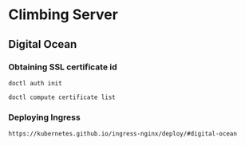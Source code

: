 # Climbing Server

## Digital Ocean

### Obtaining SSL certificate id

`doctl auth init`

`doctl compute certificate list`

### Deploying Ingress

`https://kubernetes.github.io/ingress-nginx/deploy/#digital-ocean`